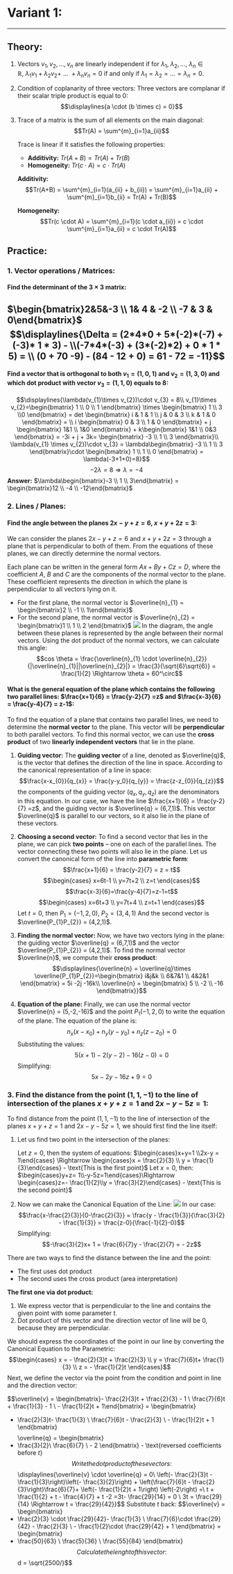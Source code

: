 # Variant 1:
---
## Theory:

1. Vectors $v_{1}, v_{2},...,v_{n}$ are linearly independent if for $\lambda_{1},\ \lambda_{2},...,\ \lambda_{n}\in\mathbb{R},\ \lambda_{1}v_{1} + \lambda_{2}v_{2} +\ ...\ + \lambda_{n}v_{n} = 0$ if and only if $\lambda_{1}=\lambda_2=...=\lambda_{n}=0.$  
2. Condition of coplanarity of three vectors:
   Three vectors are complanar if their scalar triple product is equal to $0$:
   $$\displaylines{a \cdot (b \times c) = 0}$$
3. Trace of a matrix is the sum of all elements on the main diagonal:
   $$Tr(A) = \sum^{m}_{i=1}a_{ii}$$
   
   Trace is linear if it satisfies the following properties:
   
   - **Additivity:** $Tr(A + B) = Tr(A) + Tr(B)$
   - **Homogeneity:** $Tr(c \cdot A) = c \cdot Tr(A)$

   **Additivity:**
   $$Tr(A+B) = \sum^{m}_{i=1}(a_{ii} + b_{ii}) = \sum^{m}_{i=1}a_{ii} + \sum^{m}_{i=1}b_{ii} = Tr(A) + Tr(B)$$
   
   **Homogeneity:**
   $$Tr(c \cdot A) = \sum^{m}_{i=1}(c \cdot a_{ii}) = c \cdot \sum^{m}_{i=1}a_{ii} = c \cdot Tr(A)$$
## Practice:

### 1. Vector operations / Matrices:

#### Find the determinant of the $3 \times 3$ matrix:
$\begin{bmatrix}2&5&-3 \\ 1& 4 & -2 \\ -7 & 3 & 0\end{bmatrix}$
$$\displaylines{\Delta = (2*4*0 + 5*(-2)*(-7) + (-3)* 1 * 3) - \\(-7*4*(-3) + (3*(-2)*2) + 0 * 1 * 5) = \\ (0 + 70 -9) - (84 - 12 + 0) = 61 - 72 = -11}$$
---
#### Find  a vector that is orthogonal to both $v_{1} = (1,0,1)$ and $v_{2}=(1,3,0)$ and which dot product with vector $v_{3} = (1,1,0)$ equals to $8$:

$$\displaylines{\lambda(v_{1}\times v_{2})\cdot v_{3} = 8\\
v_{1}\times v_{2}=\begin{bmatrix}
1 \\ 0 \\ 1
\end{bmatrix} \times \begin{bmatrix}
1 \\ 3 \\0
\end{bmatrix} = det \begin{bmatrix}
i & 1 & 1 \\ j & 0 & 3  \\ k & 1 & 0
\end{bmatrix} = \\
i \begin{bmatrix}
0 & 3  \\  1 & 0
\end{bmatrix} + j \begin{bmatrix}
1&1 \\ 1&0
\end{bmatrix} + k\begin{bmatrix}
1&1 \\ 0&3
\end{bmatrix} = -3i + j + 3k=
\begin{bmatrix}
-3 \\ 1 \\ 3
\end{bmatrix}\\
\lambda(v_{1} \times v_{2})\cdot v_{3} = \lambda\begin{bmatrix}
-3 \\ 1 \\ 3
\end{bmatrix}\cdot \begin{bmatrix}
1 \\ 1 \\ 0 
\end{bmatrix} = \lambda(-3+1+0)=8}$$
$$-2\lambda = 8 \Rightarrow \lambda = -4$$
**Answer:** $\lambda\begin{bmatrix}-3 \\ 1 \\ 3\end{bmatrix} = \begin{bmatrix}12 \\ -4 \\ -12\end{bmatrix}$

### 2. Lines / Planes:

#### Find the angle between the planes $2x - y + z = 6$, $x+y+2z =3$:

We can consider the planes $2x - y +z = 6$ and $x+y+2z = 3$ through a plane that is perpendicular to both of them. From the equations of these planes, we can directly determine the normal vectors.

Each plane can be written in the general form $Ax+By+Cz =D$, where the coefficient $A,\ B$ and $C$ are the components of the normal vector to the plane. These coefficient represents the direction in which the plane is perpendicular to all vectors lying on it.
- For the first plane, the normal vector is $\overline{n}_{1} = \begin{bmatrix}2 \\ -1 \\ 1\end{bmatrix}$
- For the second plane, the normal vector is $\overline{n}_{2} = \begin{bmatrix}1 \\ 1 \\ 2 \end{bmatrix}$
![](Pasted%20image%2020241016210817.png)
In the diagram, the angle between these planes is represented by the angle between their normal vectors. Using the dot product of the normal vectors, we can calculate this angle:
$$cos \theta = \frac{\overline{n}_{1} \cdot \overline{n}_{2}}{|\overline{n}_{1}||\overline{n}_{2}|} = \frac{3}{\sqrt{6}\sqrt{6}} = \frac{1}{2} \Rightarrow \theta = 60^\circ$$

#### What is the general equation of the plane which contains the following two parallel lines: $\frac{x+1}{6} = \frac{y-2}{7} =z$ and $\frac{x-3}{6} = \frac{y-4}{7} = z-1$:

To find the equation of a plane that contains two parallel lines, we need to determine the **normal vector** to the plane. This vector will be **perpendicular** to both parallel vectors. To find this normal vector, we can use the **cross product** of two **linearly independent vectors** that lie in the plane.

1. **Guiding vector:**
   The **guiding vector** of a line, denoted as $\overline{q}$, is the vector that defines the direction of the line in space. According to the canonical representation of a line in space:
   $$\frac{x-x_{0}}{q_{x}} = \frac{y-y_0}{q_{y}} = \frac{z-z_{0}}{q_{z}}$$
   the components of the guiding vector $(q_{x},q_{y},q_{z}$) are the denominators in this equation. In our case, we have the line $\frac{x+1}{6} = \frac{y-2}{7} =z$, and the guiding vector is $\overline{q} = (6,7,1)$. This vector $\overline{q}$ is parallel to our vectors, so it also lie in the plane of these vectors.

2. **Choosing a second vector:**
   To find a second vector that lies in the plane, we can pick **two points** – one on each of the parallel lines. The vector connecting these two points will also lie in the plane. Let us convert the canonical form of the line into **parametric form**:
    $$\frac{x+1}{6} = \frac{y-2}{7} = z = t$$$$\begin{cases}
x=6t-1 \\
y=7t+2 \\
z=t
\end{cases}$$$$\frac{x-3}{6}=\frac{y-4}{7}=z-1=t$$$$\begin{cases}
x=6t+3 \\
y=7t+4 \\
z=t+1
\end{cases}$$
   Let $t=0$, then $P_{1} = (-1,2,0)$, $P_{2} = (3,4,1)$
   And the second vector is $\overline{P_{1}P_{2}} = (4,2,1)$.
   
3. **Finding the normal vector:**
   Now, we have two vectors lying in the plane: the guiding vector $\overline{q} = (6,7,1)$ and the vector $\overline{P_{1}P_{2}} = (4,2,1)$. To find the normal vector $\overline{n}$, we compute their **cross product**:
   $$\displaylines{\overline{n} = \overline{q}\times \overline{P_{1}P_{2}}=\begin{bmatrix}
i&j&k \\ 6&7&1 \\ 4&2&1
\end{bmatrix} = 5i -2j -16k\\ \overline{n} = \begin{bmatrix}
5 \\ -2 \\ -16
\end{bmatrix}}$$
4. **Equation of the plane:**
   Finally, we can use the normal vector $\overline{n} = (5,-2,-16)$ and the point $P_{1}(-1,2,0)$ to write the equation of the plane. The equation of the plane is:
   $$n_{x}(x-x_{0})+n_{y}(y-y_{0})+n_{z}(z-z_{0}) = 0$$
   Substituting the values:
   $$5(x+1) - 2(y-2) - 16(z-0) = 0$$
   Simplifying:
   $$5x-2y-16z+9=0$$
   

### 3. Find the distance from the point $(1,1,-1)$ to the line of intersection of the planes $x+y+z=1$ and $2x-y-5z=1$:

To find distance from the point $(1,1,-1)$ to the line of intersection of the planes $x + y + z = 1$ and $2x-y-5z = 1$, 
we should first find the line itself:
1. Let us find two point in the intersection of the planes:
   
   Let $z=0$, then the system of equations:
   $\begin{cases}x+y=1 \\2x-y = 1\end{cases} \Rightarrow \begin{cases}x = \frac{2}{3} \\ y = \frac{1}{3}\end{cases} - \text{This is the first point}$
   Let $x = 0$, then:
   $\begin{cases}y+z= 1\\-y-5z=1\end{cases}\Rightarrow \begin{cases}z=- \frac{1}{2}\\y = \frac{3}{2}\end{cases} - \text{This is the second point}$

2. Now we can make the Canonical Equation of the Line:
   ![](Straight%20line%20in%202D%20plane%20and%203D%20space.%20Equations%20of%20a%20line%20in%20plane..md#^522015)
   In our case:
   $$\frac{x-\frac{2}{3}}{0-\frac{2}{3}} = \frac{y - \frac{1}{3}}{\frac{3}{2} - \frac{1}{3}} = \frac{z-0}{\frac{-1}{2}-0}$$
   Simplifying:
   $$-\frac{3}{2}x+ 1 = \frac{6}{7}y - \frac{2}{7} = - 2z$$

There are two ways to find the distance between the line and the point:

- The first uses dot product
- The second uses the cross product (area interpretation)

**The first one via dot product:**

1. We express vector that is perpendicular to the line and contains the given point with some parameter $t$.
2. Dot product of this vector and the direction vector of line will be $0$, because they are perpendicular.

We should express the coordinates of the point in our line by converting the Canonical Equation to the Parametric:
$$\begin{cases}
x = - \frac{2}{3}t + \frac{2}{3} \\
y = \frac{7}{6}t+ \frac{1}{3} \\
z = - \frac{1}{2}t
\end{cases}$$
Next, we define the vector via the point from the condition and point in line and the direction vector:

$$\overline{v} = \begin{bmatrix}- \frac{2}{3}t + \frac{2}{3} - 1 \\ \frac{7}{6}t + \frac{1}{3} - 1 \\ - \frac{1}{2}t + 1\end{bmatrix} = \begin{bmatrix}
- \frac{2}{3}t- \frac{1}{3} \\ \frac{7}{6}t - \frac{2}{3} \\ - \frac{1}{2}t + 1
\end{bmatrix}$$
$$\overline{q} = \begin{bmatrix}
- \frac{3}{2}\\ \frac{6}{7} \\ - 2
\end{bmatrix} - \text{reversed coefficients before $t$}$$
Write the dot product of these vectors:
$$\displaylines{\overline{v} \cdot \overline{q} = 0\\
\left(- \frac{2}{3}t - \frac{1}{3}\right)\left(- \frac{3}{2}\right) + \left(\frac{7}{6}t - \frac{2}{3}\right)\frac{6}{7}+ \left(- \frac{1}{2}t + 1\right) \left(-2\right) =\\
t + \frac{1}{2} + t - \frac{4}{7} + t -2 =3t- \frac{29}{14} = 0 \\
3t = \frac{29}{14} \Rightarrow t = \frac{29}{42}}$$
Substitute $t$ back:
$$\overline{v} = \begin{bmatrix}
- \frac{2}{3} \cdot \frac{29}{42}- \frac{1}{3} \\ \frac{7}{6}\cdot \frac{29}{42} - \frac{2}{3} \\ - \frac{1}{2}\cdot \frac{29}{42} + 1
\end{bmatrix} = \begin{bmatrix}
- \frac{50}{63}  \\ \frac{5}{36}  \\ \frac{55}{84}
\end{bmatrix}$$
Calculate the lenght of this vector:
$$d = \sqrt{2500/}$$